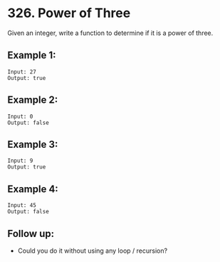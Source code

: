 # 326. Power of Three

Given an integer, write a function to determine if it is a power of three.

## Example 1:

```
Input: 27
Output: true
```

## Example 2:

```
Input: 0
Output: false
```

## Example 3:

```
Input: 9
Output: true
```

## Example 4:

```
Input: 45
Output: false
```

## Follow up:

* Could you do it without using any loop / recursion?